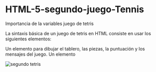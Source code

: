 # HTML-5-segundo-juego-Tennis
Importancia de la variables 
juego de tetris 

La sintaxis básica de un juego de tetris en HTML consiste en usar los siguientes elementos:

Un elemento <canvas> para dibujar el tablero, las piezas, la puntuación y los mensajes del juego.
Un elemento <audio> para reproducir los sonidos del juego, como el movimiento, el rotar, el eliminar y el perder.
Un elemento <script> para incluir el código JavaScript que define la lógica y el comportamiento del juego, como las variables, las funciones, los eventos y las condiciones.
Un elemento <style> para definir el aspecto visual del juego, como los colores, las fuentes y las animaciones.
Un ejemplo de código HTML que usa estos elementos para crear un juego de tetris es el siguiente1:



<!DOCTYPE html>
<html>
<head>
    <meta charset="UTF-8">
    <title>Juego de Tetris en HTML</title>
    <style>
        /* Aquí se definen los estilos del juego */
    </style>
</head>
<body>
    <canvas id="canvas" width="400" height="600"></canvas>
    <audio id="sound-move" src="sound/move.wav" preload="auto"></audio>
    <audio id="sound-rotate" src="sound/rotate.wav" preload="auto"></audio>
    <audio id="sound-clear" src="sound/clear.wav" preload="auto"></audio>
    <audio id="sound-gameover" src="sound/gameover.wav" preload="auto"></audio>
    <script>
        // Aquí se define el código JavaScript del juego
    </script>
</body>
</html>

![segundo tetris ](https://github.com/andresfelipeoq/HTML-5-segundo-juego-Tennis/assets/105876623/aca2c7b9-ef30-430a-8a2a-af77478c01f8)

